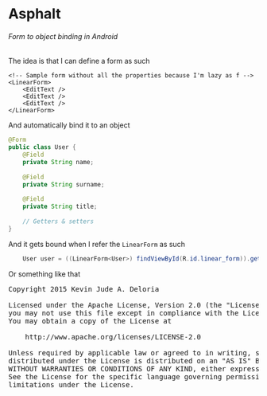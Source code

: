 # Asphalt
###### Form to object binding in Android

The idea is that I can define a form as such

```
<!-- Sample form without all the properties because I'm lazy as f -->
<LinearForm>
    <EditText />
    <EditText />
    <EditText />
</LinearForm>
```

And automatically bind it to an object

```java
@Form
public class User {
    @Field
    private String name;
    
    @Field
    private String surname;
    
    @Field
    private String title;
    
    // Getters & setters
}
```

And it gets bound when I refer the `LinearForm` as such

```java
    User user = ((LinearForm<User>) findViewById(R.id.linear_form)).getObject();
```

Or something like that

<pre>
Copyright 2015 Kevin Jude A. Deloria

Licensed under the Apache License, Version 2.0 (the "License");
you may not use this file except in compliance with the License.
You may obtain a copy of the License at

    http://www.apache.org/licenses/LICENSE-2.0

Unless required by applicable law or agreed to in writing, software
distributed under the License is distributed on an "AS IS" BASIS,
WITHOUT WARRANTIES OR CONDITIONS OF ANY KIND, either express or implied.
See the License for the specific language governing permissions and
limitations under the License.
</pre>
